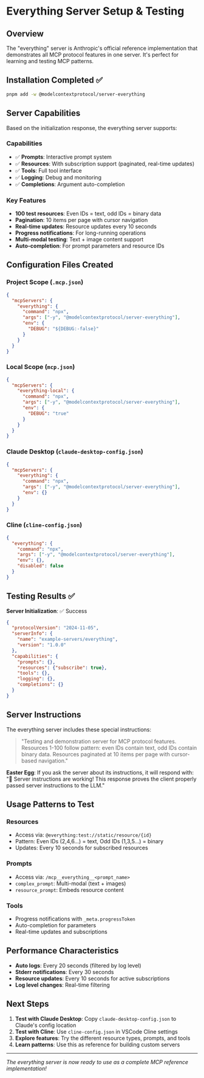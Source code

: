 # Everything Server Setup & Testing

## Overview

The "everything" server is Anthropic's official reference implementation that demonstrates all MCP protocol features in one server. It's perfect for learning and testing MCP patterns.

## Installation Completed ✅

```bash
pnpm add -w @modelcontextprotocol/server-everything
```

## Server Capabilities

Based on the initialization response, the everything server supports:

### **Capabilities**
- ✅ **Prompts**: Interactive prompt system
- ✅ **Resources**: With subscription support (paginated, real-time updates)
- ✅ **Tools**: Full tool interface
- ✅ **Logging**: Debug and monitoring
- ✅ **Completions**: Argument auto-completion

### **Key Features**
- **100 test resources**: Even IDs = text, odd IDs = binary data
- **Pagination**: 10 items per page with cursor navigation
- **Real-time updates**: Resource updates every 10 seconds
- **Progress notifications**: For long-running operations
- **Multi-modal testing**: Text + image content support
- **Auto-completion**: For prompt parameters and resource IDs

## Configuration Files Created

### **Project Scope** (`.mcp.json`)
```json
{
  "mcpServers": {
    "everything": {
      "command": "npx",
      "args": ["-y", "@modelcontextprotocol/server-everything"],
      "env": {
        "DEBUG": "${DEBUG:-false}"
      }
    }
  }
}
```

### **Local Scope** (`mcp.json`)
```json
{
  "mcpServers": {
    "everything-local": {
      "command": "npx", 
      "args": ["-y", "@modelcontextprotocol/server-everything"],
      "env": {
        "DEBUG": "true"
      }
    }
  }
}
```

### **Claude Desktop** (`claude-desktop-config.json`)
```json
{
  "mcpServers": {
    "everything": {
      "command": "npx",
      "args": ["-y", "@modelcontextprotocol/server-everything"],
      "env": {}
    }
  }
}
```

### **Cline** (`cline-config.json`)
```json
{
  "everything": {
    "command": "npx",
    "args": ["-y", "@modelcontextprotocol/server-everything"],
    "env": {},
    "disabled": false
  }
}
```

## Testing Results ✅

**Server Initialization**: ✅ Success
```json
{
  "protocolVersion": "2024-11-05",
  "serverInfo": {
    "name": "example-servers/everything", 
    "version": "1.0.0"
  },
  "capabilities": {
    "prompts": {},
    "resources": {"subscribe": true},
    "tools": {},
    "logging": {},
    "completions": {}
  }
}
```

## Server Instructions

The everything server includes these special instructions:

> "Testing and demonstration server for MCP protocol features. Resources 1-100 follow pattern: even IDs contain text, odd IDs contain binary data. Resources paginated at 10 items per page with cursor-based navigation."

**Easter Egg**: If you ask the server about its instructions, it will respond with: "🎉 Server instructions are working! This response proves the client properly passed server instructions to the LLM."

## Usage Patterns to Test

### **Resources**
- Access via: `@everything:test://static/resource/{id}`
- Pattern: Even IDs (2,4,6...) = text, Odd IDs (1,3,5...) = binary
- Updates: Every 10 seconds for subscribed resources

### **Prompts** 
- Access via: `/mcp__everything__<prompt_name>`
- `complex_prompt`: Multi-modal (text + images)
- `resource_prompt`: Embeds resource content

### **Tools**
- Progress notifications with `_meta.progressToken`
- Auto-completion for parameters
- Real-time updates and subscriptions

## Performance Characteristics

- **Auto logs**: Every 20 seconds (filtered by log level)
- **Stderr notifications**: Every 30 seconds  
- **Resource updates**: Every 10 seconds for active subscriptions
- **Log level changes**: Real-time filtering

## Next Steps

1. **Test with Claude Desktop**: Copy `claude-desktop-config.json` to Claude's config location
2. **Test with Cline**: Use `cline-config.json` in VSCode Cline settings
3. **Explore features**: Try the different resource types, prompts, and tools
4. **Learn patterns**: Use this as reference for building custom servers

---

*The everything server is now ready to use as a complete MCP reference implementation!*